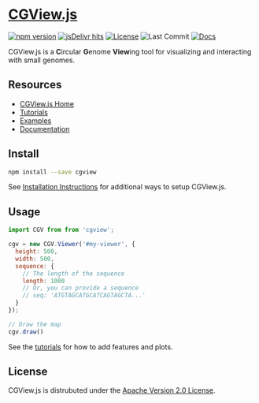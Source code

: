 # [CGView.js](http://js.cgview.ca)

[![npm version](https://img.shields.io/npm/v/cgview)](https://www.npmjs.com/package/cgview)
[![jsDelivr hits](https://data.jsdelivr.com/v1/package/npm/cgview/badge)](https://www.jsdelivr.com/package/npm/cgview)
[![License](https://img.shields.io/badge/License-Apache%202.0-blue.svg)](https://www.apache.org/licenses/LICENSE-2.0)
![Last Commit](https://img.shields.io/github/last-commit/stothard-group/CGView-js.svg)
[![Docs](https://img.shields.io/badge/docs-available-blue)](https://js.cgview.ca)

CGView.js is a <strong>C</strong>ircular <strong>G</strong>enome <strong>View</strong>ing
tool for visualizing and interacting with small genomes. 

## Resources

- [CGView.js Home](http://js.cgview.ca)
- [Tutorials](http://js.cgview.ca/tutorials)
- [Examples](http://js.cgview.ca/examples)
- [Documentation](http://js.cgview.ca/docs.html)

## Install

```bash
npm install --save cgview
```
See [Installation Instructions](http://js.cgview.ca/docs.html#section-setup)
for additional ways to setup CGView.js.

## Usage

```js
import CGV from from 'cgview';

cgv = new CGV.Viewer('#my-viewer', {
  height: 500,
  width: 500,
  sequence: {
    // The length of the sequence
    length: 1000
    // Or, you can provide a sequence
    // seq: 'ATGTAGCATGCATCAGTAGCTA...'
  }
});

// Draw the map
cgv.draw()
```

See the [tutorials](http://js.cgview.ca/tutorials/index.html) for how to add features and plots.

## License

CGView.js is distrubuted under the [Apache Version 2.0 License](https://github.com/stothard-group/cgview-js/blob/main/LICENSE).





